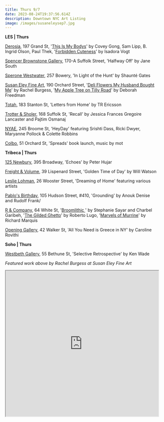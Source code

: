 ```yaml
---
title: Thurs 9/7
date: 2023-08-24T19:37:56.614Z
description: Downtown NYC Art Listing
image: /images/susaneleysep7.jpg
---
```

**L﻿ES | Thurs**

[Derosia](https://www.derosia.nyc/exhibitions), 197 Grand St, '[This Is My Bodys](https://www.derosia.nyc/exhibitions/this-is-my-bodys)' by Covey Gong, Sam Lipp, B. Ingrid Olson, Paul Thek, '[Forbidden Cuteness](https://www.derosia.nyc/exhibitions/forbidden-cuteness)' by Isadora Vogt

[﻿Spencer Brownstone Gallery](https://spencerbrownstonegallery.com/exhibitions/halfway-off), 170-A Suffolk Street, 'Halfway Off' by Jane South

[Sperone Westwater](https://www.speronewestwater.com/exhibitions/shaunte-gates2), 257 Bowery, 'In Light of the Hunt' by Shaunté Gates

[Susan Eley Fine Art](https://susaneleyfineart.com/), 190 Orchard Street, '[Deli Flowers My Husband Bought Me](https://susaneleyfineart.com/Detail/exhibitions/241)' by Rachel Burgess, '[My Apple Tree on Tilly Road](https://susaneleyfineart.com/Detail/exhibitions/242)' by Deborah Freedman

[Totah](https://www.davidtotah.com/upcoming), 183 Stanton St, 'Letters from Home' by TR Ericsson

[Trotter & Sholer](https://trotterandsholer.com/exhibitions/30-recall-jessica-frances-gregoire-lancaster-and-pajtim-osmanaj/overview/), 168 Suffolk St, 'Recall' by Jessica Frances Gregoire Lancaster and Pajtim Osmanaj

[NYAE](https://www.nyartistsequity.org/all-events/heyday), 245 Broome St, 'HeyDay' featuring Srishti Dass, Ricki Dwyer, Maryanne Pollock & Colette Robbins

[C﻿olbo](https://www.instagram.com/colbo.nyc), 51 Orchard St, 'Spreads' book launch, music by mot

**T﻿ribeca | Thurs**

[125 Newbury](https://www.125newbury.com/exhibitions/peter-hujar-echoes), 395 Broadway, 'Echoes' by Peter Hujar

[Freight & Volume](http://www.freightandvolume.com/exhibitions), 39 Lispenard Street, 'Golden Time of Day' by Will Watson

[Leslie Lohman](https://leslielohman.org/exhibitions/dreaming-of-home), 26 Wooster Street, 'Dreaming of Home' featuring various artists

[Pablo's Birthday](https://pablosbirthday.com/exhibitions/110-grounding-anouk-lamm-anouk-denise-rudolf-frank/), 105 Hudson Street, #410, 'Grounding' by Anouk Denise and Rudolf Frank/

[R & Company](https://r-and-company.com/), 64 White St, '[Broomlithic ](https://r-and-company.com/exhibition/sayar-garibeh-broomlithic/)' by Stephanie Sayar and Charbel Garibeh, '[The Gilded Ghetto](https://r-and-company.com/exhibition/roberto-lugo-the-gilded-ghetto/)' by Roberto Lugo, '[Marvels of Murrine](https://r-and-company.com/exhibition/marvels-of-murrine-the-artistry-of-richard-marquis/)' by Richard Marquis

[O﻿pening Gallery](https://www.theopeninggallery.com/), 42 Walker St, 'All You Need is Greece in NY' by Caroline Rovithi

**S﻿oho | Thurs**

[Westbeth Gallery](https://westbeth.org/event/ken-wade-selected-retrospective/), 55 Bethune St, 'Selective Retrospective' by Ken Wade

*F﻿eatured work above by Rachel Burgess at Susan Eley Fine Art*

<iframe src="https://www.google.com/maps/d/u/1/embed?mid=1o1dhJJ-jIGjWZMLwTmR5T3uHjiJXW40&ehbc=2E312F" width="100%" height="480"></iframe>